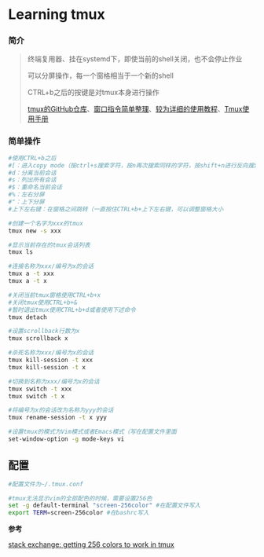 # Learning tmux

### 简介

> 终端复用器、挂在systemd下，即使当前的shell关闭，也不会停止作业
>
> 可以分屏操作，每一个窗格相当于一个新的shell
>
> CTRL+b之后的按键是对tmux本身进行操作
>
> [tmux的GitHub仓库](https://github.com/tmux/tmux)、[窗口指令简单整理](https://www.cnblogs.com/lizhang4/p/7325086.html)、[较为详细的使用教程](https://www.ruanyifeng.com/blog/2019/10/tmux.html)、[Tmux使用手册](http://louiszhai.github.io/2017/09/30/tmux/)



### 简单操作

```bash
#使用CTRL+b之后
#[：进入copy mode（按ctrl+s搜索字符，按n再次搜索同样的字符，按shift+n进行反向搜索，按两次esc退出copy mode
#d：分离当前会话
#s：列出所有会话
#$：重命名当前会话
#%：左右分屏
#"：上下分屏
#上下左右键：在窗格之间跳转（一直按住CTRL+b+上下左右键，可以调整窗格大小

#创建一个名字为xxx的tmux
tmux new -s xxx

#显示当前存在的tmux会话列表
tmux ls

#连接名称为xxx/编号为x的会话
tmux a -t xxx
tmux a -t x

#关闭当前tmux窗格使用CTRL+b+x
#关闭tmux使用CTRL+b+&
#暂时退出tmux使用CTRL+b+d或者使用下述命令
tmux detach

#设置scrollback行数为x
tmux scrollback x

#杀死名称为xxx/编号为x的会话
tmux kill-session -t xxx
tmux kill-session -t x

#切换到名称为xxx/编号为x的会话
tmux switch -t xxx
tmux switch -t x

#将编号为x的会话改为名称为yyy的会话
tmux rename-session -t x yyy

#设置tmux的模式为Vim模式或者Emacs模式（写在配置文件里面
set-window-option -g mode-keys vi
```



## 配置

```bash
#配置文件为~/.tmux.conf

#tmux无法显示vim的全部配色的时候，需要设置256色
set -g default-terminal "screen-256color" #在配置文件写入
export TERM=screen-256color #在bashrc写入
```

**参考**

[stack exchange: getting 256 colors to work in tmux](https://unix.stackexchange.com/questions/1045/getting-256-colors-to-work-in-tmux)